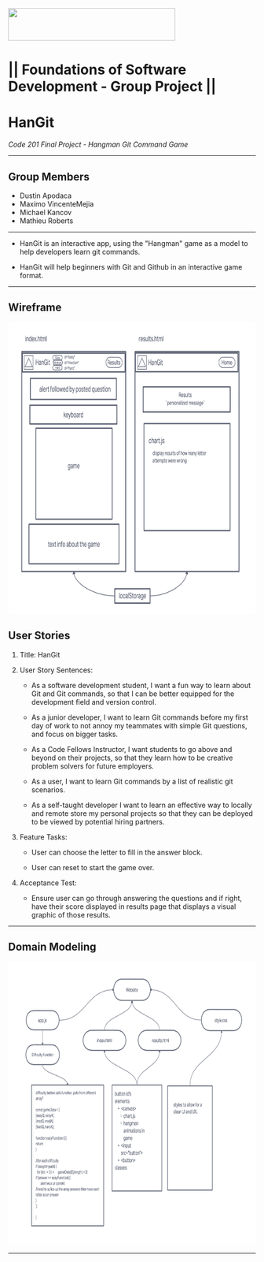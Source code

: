 <img src="https://members-csforall.imgix.net/members/logos/code-fellows-logo-horizontal-2-color-black.png" width="340" height="66">  

# ||  Foundations of Software Development - Group Project ||

# HanGit

*Code 201 Final Project - Hangman Git Command Game*

---

## Group Members

- Dustin Apodaca
- Maximo VincenteMejia
- Michael Kancov
- Mathieu Roberts

___

- HanGit is an interactive app, using the "Hangman" game as a model to help developers learn git commands.

- HanGit will help beginners with Git and Github in an interactive game format.

---

## Wireframe

<img src="./assets/img/hangit-wireframe-1.png" width="830" height="591" alt="wireframe of application">  

## User Stories

1. Title: HanGit

2. User Story Sentences:

    - As a software development student, I want a fun way to learn about Git and Git commands, so that I can be better equipped for the development field and version control.

    - As a junior developer, I want to learn Git commands before my first day of work to not annoy my teammates with simple Git questions, and focus on bigger tasks.

    - As a Code Fellows Instructor, I want students to go above and beyond on their projects, so that they learn how to be creative problem solvers for future employers.

    - As a user, I want to learn Git commands by a list of realistic git scenarios.

    - As a self-taught developer I want to learn an effective way to locally and remote store my personal projects so that they can be deployed to be viewed by potential hiring partners.

3. Feature Tasks:

    - User can choose the letter to fill in the answer block.

    - User can reset to start the game over.

4. Acceptance Test:

    - Ensure user can go through answering the questions and if right, have their score displayed in results page that displays a visual graphic of those results.

---

## Domain Modeling

<img src="./assets/img/hangit-dommodel.png" width="830" height="575" alt="domain model of application">  

---

